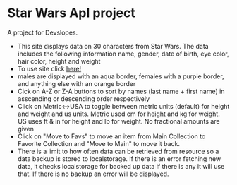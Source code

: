 # Star Wars ApI project
A project for Devslopes.


- This site displays data on 30 characters from Star Wars.  The data includes the following information name, gender, date of birth, eye color, hair color, height and weight
- To use site click [here!](https://jaliiidevslopes.github.io/star-wars-api-project/)
- males are displayed with an aqua border, females with a purple border, and anything else with an orange border
- Cick on A-Z or Z-A buttons to sort by names (last name + first name) in asscending or descending order respectively
- Click on Metric<->USA to toggle between metric units (default) for height and weight and us units.  Metric used cm for height and kg for weight.  US uses ft & in for height and lb for weight.  No fractional amounts are given
- Click on "Move to Favs" to move an item from Main Collection to Favorite Collection and "Move to Main" to move it back.
- There is a limit to how often data can be retrieved from resource so a data backup is stored to localstorage.  If there is an error fetching new data, it checks localstorage for backed up data  if there is any it will use that. If there is no backup an error will be displayed. 
